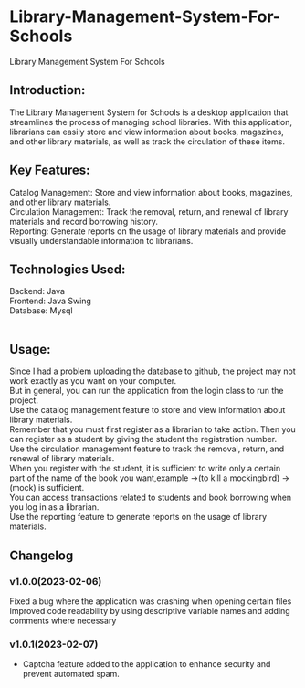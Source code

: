 # Library-Management-System-For-Schools
 Library Management System For Schools<br>
 ## Introduction:
The Library Management System for Schools is a desktop application that streamlines the process of managing school libraries. With this application, librarians can easily store and view information about books, magazines, and other library materials, as well as track the circulation of these items.<br>

## Key Features:
Catalog Management: Store and view information about books, magazines, and other library materials.<br>
Circulation Management: Track the removal, return, and renewal of library materials and record borrowing history.<br>
Reporting: Generate reports on the usage of library materials and provide visually understandable information to librarians.<br>

## Technologies Used:
Backend: Java<br>
Frontend: Java Swing<br>
Database: Mysql<br><br>

## Usage:

Since I had a problem uploading the database to github, the project may not work exactly as you want on your computer.<br>
But in general, you can run the application from the login class to run the project.<br>
Use the catalog management feature to store and view information about library materials.<br>
Remember that you must first register as a librarian to take action. Then you can register as a student by giving the student the registration number.<br>
Use the circulation management feature to track the removal, return, and renewal of library materials.<br>
When you register with the student, it is sufficient to write only a certain part of the name of the book you want,example ->(to kill a mockingbird) ->(mock) is sufficient.<br>
You can access transactions related to students and book borrowing when you log in as a librarian.<br>
Use the reporting feature to generate reports on the usage of library materials.<br>

## Changelog

### v1.0.0(2023-02-06)
Fixed a bug where the application was crashing when opening certain files<br>
Improved code readability by using descriptive variable names and adding comments where necessary

### v1.0.1(2023-02-07)
- Captcha feature added to the application to enhance security and prevent automated spam.


